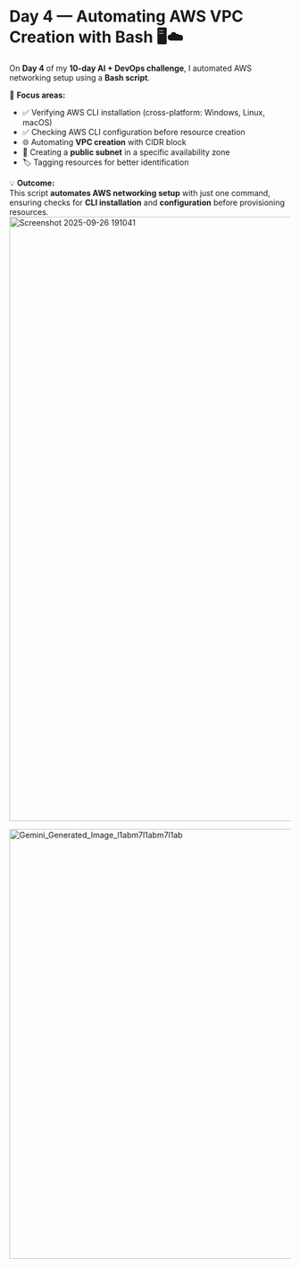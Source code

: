 # Day 4 — Automating AWS VPC Creation with Bash 🖥️☁️  

On **Day 4** of my **10-day AI + DevOps challenge**, I automated AWS networking setup using a **Bash script**.  

🔑 **Focus areas:**  
- ✅ Verifying AWS CLI installation (cross-platform: Windows, Linux, macOS)  
- ✅ Checking AWS CLI configuration before resource creation  
- 🌐 Automating **VPC creation** with CIDR block  
- 📍 Creating a **public subnet** in a specific availability zone  
- 🏷️ Tagging resources for better identification  

💡 **Outcome:**  
This script **automates AWS networking setup** with just one command, ensuring checks for **CLI installation** and **configuration** before provisioning resources.  
<img width="1920" height="1080" alt="Screenshot 2025-09-26 191041" src="https://github.com/user-attachments/assets/1e047dfc-ba2e-4433-bd92-8a78959719c9" />

<img width="1344" height="768" alt="Gemini_Generated_Image_l1abm7l1abm7l1ab" src="https://github.com/user-attachments/assets/9ced769a-7680-4810-9259-802f93504315" />
